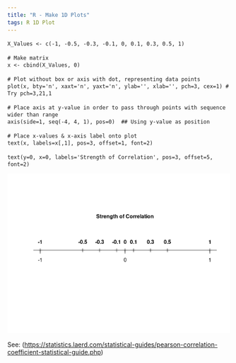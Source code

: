 ```yaml
---
title: "R - Make 1D Plots"
tags: R 1D Plot
---
```



```{r}
X_Values <- c(-1, -0.5, -0.3, -0.1, 0, 0.1, 0.3, 0.5, 1)

# Make matrix
x <- cbind(X_Values, 0)

# Plot without box or axis with dot, representing data points
plot(x, bty='n', xaxt='n', yaxt='n', ylab='', xlab='', pch=3, cex=1) # Try pch=3,21,1

# Place axis at y-value in order to pass through points with sequence wider than range
axis(side=1, seq(-4, 4, 1), pos=0)  ## Using y-value as position 

# Place x-values & x-axis label onto plot
text(x, labels=x[,1], pos=3, offset=1, font=2)

text(y=0, x=0, labels='Strength of Correlation', pos=3, offset=5, font=2)
```

![](/assets/img/2022-04-30-r-make-1d-plots.png)

See: (https://statistics.laerd.com/statistical-guides/pearson-correlation-coefficient-statistical-guide.php)
